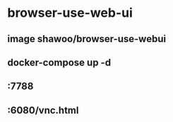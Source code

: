 # browser-use-web-ui
## image shawoo/browser-use-webui
## docker-compose up -d
## :7788
## :6080/vnc.html
